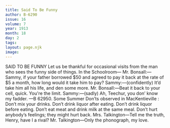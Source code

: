 ```yaml
---
title: Said To Be Funny
author: B-6290
issue: 16
volume: 7
year: 1913
month: 18
day: 2
tags:
layout: page.njk
image:
---
```

SAID TO BE FUNNY    Let us be thankful for occasional visits from the man who sees the funny side of things.    In the Schoolroom—    Mr. Bonsall:—Sammy, if your father borrowed $50 and agreed to pay it back at the rate of $5 a month, how long would it take him to pay?    Sammy:—(confidently) It’d take him all his life, and den some more.    Mr. Bonsall:—Beat it back to your cell, quick. You're the limit.    Sammy:—(sadly) Ah, Teechur, you don’ know my fadder. —B 62950.       Some Summer Don’ts observed in MacKentieville :    Don’t mix your drinks.    Don’t drink liquor after eating.    Don’t drink liquor before eating.    Don’t eat meat and drink milk at the same meal.    Don’t hurt anybody’s feelings; they might hurt back.       Mrs. Talkington—Tell me the truth, Henry, have I a rival?    Mr. Talkington—Only the phonograph, my love. 





